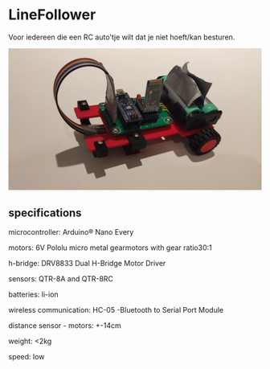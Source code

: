# LineFollower

Voor iedereen die een RC auto'tje wilt dat je niet hoeft/kan besturen.

![Line follow robot Syntheseproject Jao](images/Line_Follow_Robot.jpg)

  
## specifications

microcontroller: Arduino® Nano Every

motors: 6V Pololu micro metal gearmotors with gear ratio30:1

h-bridge: DRV8833 Dual H-Bridge Motor Driver

sensors: QTR-8A and QTR-8RC

batteries: li-ion

wireless communication: HC-05 -Bluetooth to Serial Port Module

distance sensor - motors: +-14cm

weight: <2kg

speed: low

